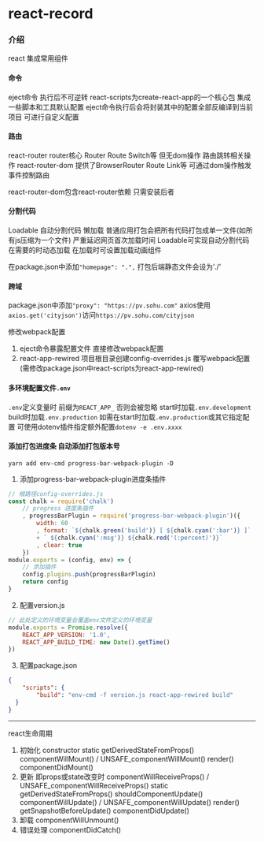# react-record

### 介绍
react 集成常用组件

#### 命令
eject命令 执行后不可逆转
react-scripts为create-react-app的一个核心包 集成一些脚本和工具默认配置
eject命令执行后会将封装其中的配置全部反编译到当前项目 可进行自定义配置

#### 路由
react-router router核心 Router Route Switch等 但无dom操作 路由跳转相关操作
react-router-dom 提供了BrowserRouter Route Link等 可通过dom操作触发事件控制路由

react-router-dom包含react-router依赖 只需安装后者

#### 分割代码
Loadable 自动分割代码 懒加载
普通应用打包会把所有代码打包成单一文件(如所有js压缩为一个文件) 严重延迟网页首次加载时间
Loadable可实现自动分割代码 在需要的时动态加载 在加载时可设置加载动画组件

在package.json中添加`"homepage": ".",` 打包后端静态文件会设为'./'

#### 跨域
package.json中添加`"proxy": "https://pv.sohu.com"`
axios使用`axios.get('cityjson')`访问`https://pv.sohu.com/cityjson`

修改webpack配置
1. eject命令暴露配置文件 直接修改webpack配置
2. react-app-rewired 项目根目录创建config-overrides.js
覆写webpack配置(需修改package.json中react-scripts为react-app-rewired)

#### 多环境配置文件`.env`
`.env`定义变量时 前缀为`REACT_APP_` 否则会被忽略
start时加载`.env.development` build时加载`.env.production`
如需在start时加载`.env.production`或其它指定配置 可使用dotenv插件指定额外配置`dotenv -e .env.xxxx`

#### 添加打包进度条 自动添加打包版本号
`yarn add env-cmd progress-bar-webpack-plugin -D`
1. 添加progress-bar-webpack-plugin进度条插件
```js
// 根路径config-overrides.js
const chalk = require('chalk')
    // progress 进度条插件
    , progressBarPlugin = require('progress-bar-webpack-plugin')({
        width: 60
        , format: `${chalk.green('build')} [ ${chalk.cyan(':bar')} ]`
        + ` ${chalk.cyan(':msg')} ${chalk.red('(:percent)')}`
        , clear: true
    })
module.exports = (config, env) => {
    // 添加插件
    config.plugins.push(progressBarPlugin)
    return config
}
```
2. 配置version.js
```js
// 此处定义的环境变量会覆盖env文件定义的环境变量
module.exports = Promise.resolve({
    REACT_APP_VERSION: '1.0',
    REACT_APP_BUILD_TIME: new Date().getTime()
})
```
3. 配置package.json
```json
{
	"scripts": {
	    "build": "env-cmd -f version.js react-app-rewired build"
  }
}
```

***

react生命周期

1. 初始化
constructor
static getDerivedStateFromProps()
componentWillMount() / UNSAFE_componentWillMount()
render()
componentDidMount()
2. 更新 即props或state改变时
componentWillReceiveProps() / UNSAFE_componentWillReceiveProps()
static getDerivedStateFromProps()
shouldComponentUpdate()
componentWillUpdate() / UNSAFE_componentWillUpdate()
render()
getSnapshotBeforeUpdate()
componentDidUpdate()
3. 卸载
componentWillUnmount()
4. 错误处理
componentDidCatch()
